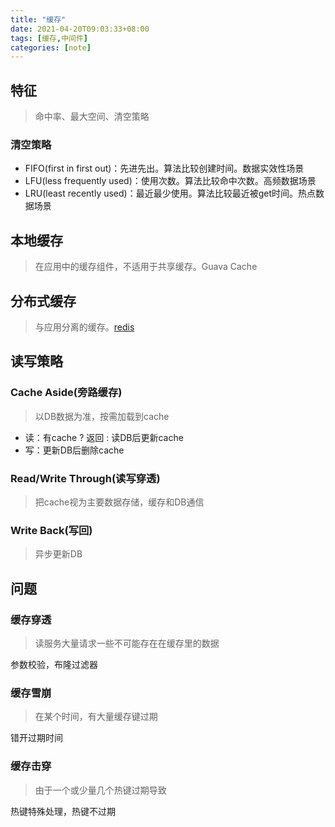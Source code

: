 ```yaml
---
title: "缓存"
date: 2021-04-20T09:03:33+08:00
tags: [缓存,中间件]
categories: [note]
---
```


## 特征
>命中率、最大空间、清空策略
### 清空策略
- FIFO(first in first out)：先进先出。算法比较创建时间。数据实效性场景
- LFU(less frequently used)：使用次数。算法比较命中次数。高频数据场景
- LRU(least recently used)：最近最少使用。算法比较最近被get时间。热点数据场景

## 本地缓存
>在应用中的缓存组件，不适用于共享缓存。Guava Cache

## 分布式缓存
>与应用分离的缓存。[redis](/post/note/dev/redis)

## 读写策略
### Cache Aside(旁路缓存)
>以DB数据为准，按需加载到cache

- 读：有cache ? 返回 : 读DB后更新cache
- 写：更新DB后删除cache
### Read/Write Through(读写穿透)
>把cache视为主要数据存储，缓存和DB通信
### Write Back(写回)
>异步更新DB

## 问题
### 缓存穿透
>读服务大量请求一些不可能存在在缓存里的数据

参数校验，布隆过滤器

### 缓存雪崩
>在某个时间，有大量缓存键过期

错开过期时间

### 缓存击穿
>由于一个或少量几个热键过期导致

热键特殊处理，热键不过期